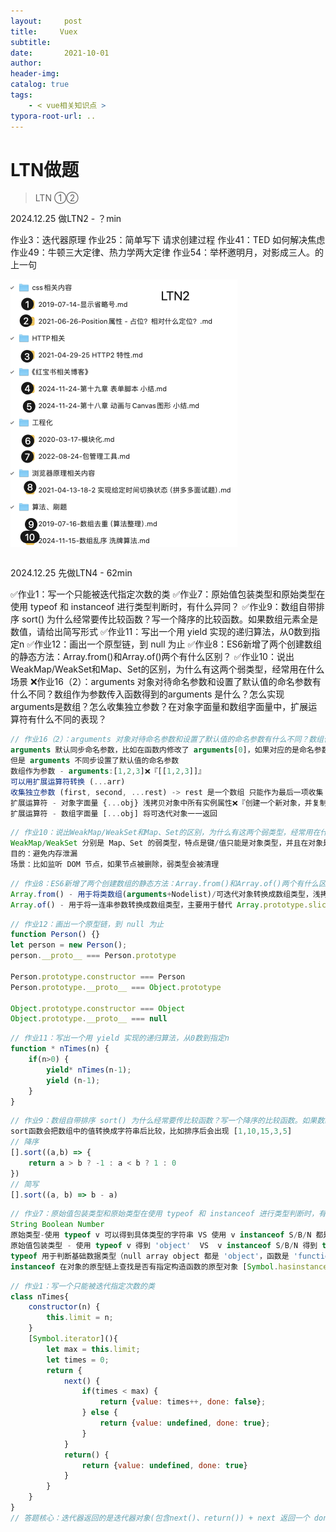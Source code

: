 ```yaml
---
layout:     post
title:     Vuex
subtitle:  
date:       2021-10-01
author:     
header-img: 
catalog: true
tags:
    - < vue相关知识点 >
typora-root-url: ..
---
```


# LTN做题

> LTN ①②

2024.12.25 做LTN2 - ？min

作业3：迭代器原理
作业25：简单写下 请求创建过程
作业41：TED 如何解决焦虑
作业49：牛顿三大定律、热力学两大定律
作业54：举杯邀明月，对影成三人。的上一句

<img src="/img/assets_2023/F638154D-393F-4CBE-AE2A-E55C5A5C3C65.png" alt="F638154D-393F-4CBE-AE2A-E55C5A5C3C65" style="zoom:50%;" />

```
```



2024.12.25 先做LTN4 - 62min

✅作业1：写一个只能被迭代指定次数的类
✅作业7：原始值包装类型和原始类型在使用 typeof 和 instanceof 进行类型判断时，有什么异同？
✅作业9：数组自带排序 sort() 为什么经常要传比较函数？写一个降序的比较函数。如果数组元素全是数值，请给出简写形式
✅作业11：写出一个用 yield 实现的递归算法，从0数到指定n
✅作业12：画出一个原型链，到 null 为止
✅作业8：ES6新增了两个创建数组的静态方法：Array.from()和Array.of()两个有什么区别？
✅作业10：说出WeakMap/WeakSet和Map、Set的区别，为什么有这两个弱类型，经常用在什么场景
❌作业16（2）：arguments 对象对待命名参数和设置了默认值的命名参数有什么不同？数组作为参数传入函数得到的arguments 是什么？怎么实现arguments是数组？怎么收集独立参数？在对象字面量和数组字面量中，扩展运算符有什么不同的表现？

````js
// 作业16（2）：arguments 对象对待命名参数和设置了默认值的命名参数有什么不同？数组作为参数传入函数得到的arguments 是什么？怎么实现arguments是数组？怎么收集独立参数？在对象字面量和数组字面量中，扩展运算符有什么不同的表现？
arguments 默认同步命名参数，比如在函数内修改了 arguments[0]，如果对应的是命名参数，那么值会同步
但是 arguments 不同步设置了默认值的命名参数
数组作为参数 - arguments:[1,2,3]❌『[[1,2,3]]』
可以用扩展运算符转换 (...arr)
收集独立参数 (first, second, ...rest) -> rest 是一个数组 只能作为最后一项收集
扩展运算符 - 对象字面量 {...obj} 浅拷贝对象中所有实例属性❌『创建一个新对象，并复制所有可枚举属性』
扩展运算符 - 数组字面量 [...obj] 将可迭代对象一一返回
````

```js
// 作业10：说出WeakMap/WeakSet和Map、Set的区别，为什么有这两个弱类型，经常用在什么场景
WeakMap/WeakSet 分别是 Map、Set 的弱类型，特点是键/值只能是对象类型，并且在对象是空对象，没有引用时，垃圾回收程序会清理当前弱类型
目的：避免内存泄漏
场景：比如监听 DOM 节点，如果节点被删除，弱类型会被清理
```

```js
// 作业8：ES6新增了两个创建数组的静态方法：Array.from()和Array.of()两个有什么区别？
Array.from() - 用于将类数组(arguments+Nodelist)/可迭代对象转换成数组类型，浅拷贝
Array.of() - 用于将一连串参数转换成数组类型，主要用于替代 Array.prototype.slice.call(arguments)
```

```js
// 作业12：画出一个原型链，到 null 为止
function Person() {}
let person = new Person();
person.__proto__ === Person.prototype

Person.prototype.constructor === Person
Person.prototype.__proto__ === Object.prototype

Object.prototype.constructor === Object
Object.prototype.__proto__ === null
```

```js
// 作业11：写出一个用 yield 实现的递归算法，从0数到指定n
function * nTimes(n) {
    if(n>0) {
        yield* nTimes(n-1);
        yield (n-1);
    }
}
```

```js
// 作业9：数组自带排序 sort() 为什么经常要传比较函数？写一个降序的比较函数。如果数组元素全是数值，请给出简写形式
sort函数会把数组中的值转换成字符串后比较，比如排序后会出现 [1,10,15,3,5]
// 降序
[].sort((a,b) => {
    return a > b ? -1 : a < b ? 1 : 0
})
// 简写
[].sort((a, b) => b - a)
```

```js
// 作业7：原始值包装类型和原始类型在使用 typeof 和 instanceof 进行类型判断时，有什么异同？
String Boolean Number
原始类型-使用 typeof v 可以得到具体类型的字符串 VS 使用 v instanceof S/B/N 都是 false
原始值包装类型 - 使用 typeof v 得到 'object'  VS  v instanceof S/B/N 得到 true
typeof 用于判断基础数据类型（null array object 都是 'object'，函数是 'function'）
instanceof 在对象的原型链上查找是否有指定构造函数的原型对象 [Symbol.hasinstance]
```

```js
// 作业1：写一个只能被迭代指定次数的类
class nTimes{
    constructor(n) {
        this.limit = n;
    }
    [Symbol.iterator](){
        let max = this.limit;
        let times = 0;
        return {
            next() {
                if(times < max) {
                    return {value: times++, done: false};
                } else {
                    return {value: undefined, done: true};
                }
            }
            return() {
                return {value: undefined, done: true}
            }
        }
    }
}
// 答题核心：迭代器返回的是迭代器对象(包含next()、return()) + next 返回一个 done+value组成的对象
```



